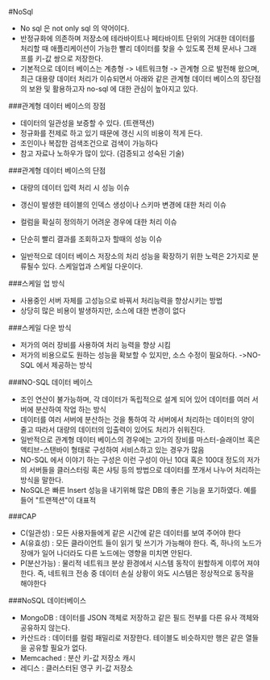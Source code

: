 #NoSql
- No sql 은 not only sql 의 약어이다.
- 반정규화에 의존하며 저장소에 테라바이트나 페타바이트 단위의 거대한 데이터를 처리할 때 애플리케이션이 가능한 빨리 데이터를 찾을 수 있도록 전체 문서나 그래프를 키-값 쌍으로 저장한다.
- 기본적으로 데이터 베이스는 계층형 -> 네트워크형 -> 관계형 으로 발전해 왔으며, 최근 대용량 데이터 처리가 이슈되면서
아래와 같은 관계형 데이터 베이스의 장단점의 보완 및 활용하고자 no-sql 에 대한 관심이 높아지고 있다.

###관계형 데이터 베이스의 장점
- 데이터의 일관성을 보증할 수 있다. (트랜잭션)
- 정규화를 전제로 하고 있기 때문에 갱신 시의 비용이 적게 든다.
- 조인이나 복잡한 검색조건으로 검색이 가능하다
- 참고 자료나 노하우가 많이 있다. (검증되고 성숙된 기술)

###관계형 데이터 베이스의 단점
- 대량의 데이터 입력 처리 시 성능 이슈
- 갱신이 발생한 테이블의 인덱스 생성이나 스키마 변경에 대한 처리 이슈
- 컬럼을 확실히 정의하기 어려운 경우에 대한 처리 이슈
- 단순히 빨리 결과를 조회하고자 할때의 성능 이슈

- 일반적으로 데이터 베이스 저장소의 처리 성능을 확장하기 위한 노력은 2가지로 분류될수 있다. 스케일업과 스케일 다운이다.
 
###스케일 업 방식
- 사용중인 서버 자체를 고성능으로 바꿔서 처리능력을 향상시키는 방법
- 상당히 많은 비용이 발생하지만, 소스에 대한 변경이 없다
 
###스케일 다운 방식
- 저가의 여러 장비를 사용하여 처리 능력을 향상 시킴
- 저가의 비용으로도 원하는 성능을 확보할 수 있지만, 소스 수정이 필요하다. ->NO-SQL 에서 제공하는 방식

###NO-SQL 데이터 베이스
- 조인 연산이 불가능하며, 각 데이터가 독립적으로 설계 되어 있어 데이터를 여러 서버에 분산하여 작업 하는 방식
- 데이터를 여러 서버에 분산하는 것을 통하여 각 서버에서 처리하는 데이터의 양이 줄고 따라서 대량의 데이터의 입출력이 있어도 처리가 쉬워진다.
- 일반적으로 관계형 데이터 베이스의 경우에는 고가의 장비를 마스터-슬래이브 혹은 액티브-스탠바이 형태로 구성하여 서비스하고 있는 경우가 많음
- NO-SQL 에서 이야기 하는 구성은 이런 구성이 아닌 10대 혹은 100대 정도의 저가의 서버들을 클러스터링 혹은 샤팅 등의 방법으로 데이터를 쪼개서 나누어 처리하는 방식을 말한다.
- NoSQL은 빠른 Insert 성능을 내기위해 많은 DB의 좋은 기능을 포기하였다. 예를들어 "트랜젝션"이 대표적

###CAP
- C(일관성) : 모든 사용자들에게 같은 시간에 같은 데이터를 보여 주어야 한다
- A(유효성) : 모든 클라이언트 들이 읽기 및 쓰기가 가능해야 한다. 즉, 하나의 노드가 장애가 일어 나더라도 다른 노드에는 영향을 미치면 안된다.
- P(분산가능) : 물리적 네트워크 분상 환경에서 시스템 동작이 원할하게 이루어 져야 한다. 즉, 네트워크 전송 중 데이터 손실 상황이 와도 시스템은 정상적으로 동작을 해야한다

###NoSQL 데이터베이스
- MongoDB : 데이터를 JSON 객체로 저장하고 같은 필드 전부를 다른 유사 객체와 공유하지 않는다.
- 카산드라 : 데이터를 컬럼 패밀리로 저장한다. 테이블도 비슷하지만 행은 같은 열들을 공유할 필요가 없다.
- Memcached : 분산 키-값 저장소 캐시
- 레디스 : 클러스터된 영구 키-값 저장소
